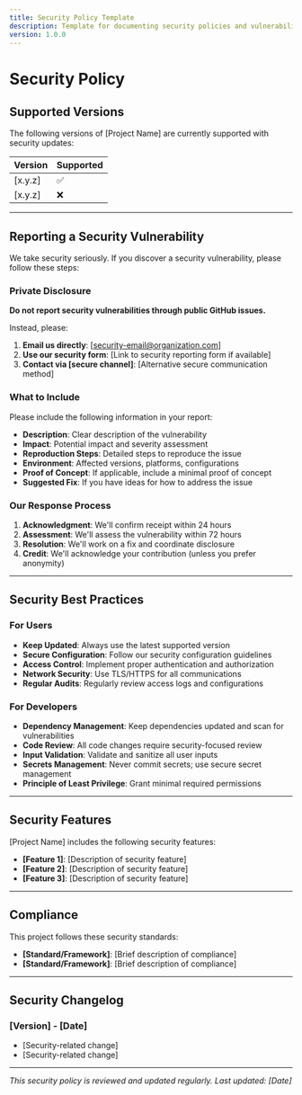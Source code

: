 ```yaml
---
title: Security Policy Template
description: Template for documenting security policies and vulnerability reporting
version: 1.0.0
---
```


# Security Policy

## Supported Versions

The following versions of [Project Name] are currently supported with security updates:

| Version | Supported          |
| ------- | ------------------ |
| [x.y.z]   | :white_check_mark: |
| [x.y.z]   | :x:                |

<!-- Update the table above with your actual supported versions -->

---

## Reporting a Security Vulnerability

We take security seriously. If you discover a security vulnerability, please follow these steps:

### Private Disclosure

**Do not report security vulnerabilities through public GitHub issues.**

Instead, please:

1. **Email us directly**: [security-email@organization.com]
2. **Use our security form**: [Link to security reporting form if available]
3. **Contact via [secure channel]**: [Alternative secure communication method]

### What to Include

Please include the following information in your report:

- **Description**: Clear description of the vulnerability
- **Impact**: Potential impact and severity assessment
- **Reproduction Steps**: Detailed steps to reproduce the issue
- **Environment**: Affected versions, platforms, configurations
- **Proof of Concept**: If applicable, include a minimal proof of concept
- **Suggested Fix**: If you have ideas for how to address the issue

### Our Response Process

1. **Acknowledgment**: We'll confirm receipt within 24 hours
2. **Assessment**: We'll assess the vulnerability within 72 hours
3. **Resolution**: We'll work on a fix and coordinate disclosure
4. **Credit**: We'll acknowledge your contribution (unless you prefer anonymity)

---

## Security Best Practices

### For Users

- **Keep Updated**: Always use the latest supported version
- **Secure Configuration**: Follow our security configuration guidelines
- **Access Control**: Implement proper authentication and authorization
- **Network Security**: Use TLS/HTTPS for all communications
- **Regular Audits**: Regularly review access logs and configurations

### For Developers

- **Dependency Management**: Keep dependencies updated and scan for vulnerabilities
- **Code Review**: All code changes require security-focused review
- **Input Validation**: Validate and sanitize all user inputs
- **Secrets Management**: Never commit secrets; use secure secret management
- **Principle of Least Privilege**: Grant minimal required permissions

---

## Security Features

[Project Name] includes the following security features:

- **[Feature 1]**: [Description of security feature]
- **[Feature 2]**: [Description of security feature]
- **[Feature 3]**: [Description of security feature]

<!-- Update with your project's actual security features -->

---

## Compliance

This project follows these security standards:

- **[Standard/Framework]**: [Brief description of compliance]
- **[Standard/Framework]**: [Brief description of compliance]

<!-- Add relevant compliance standards for your organization -->

---

## Security Changelog

### [Version] - [Date]
- [Security-related change]
- [Security-related change]

<!-- Maintain a log of security-related changes -->

---

*This security policy is reviewed and updated regularly. Last updated: [Date]*
